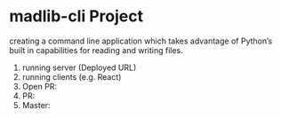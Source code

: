 # madlib-cli Project
 creating a command line application which takes advantage of Python’s built in capabilities for reading and writing files.
 
1. running server (Deployed URL)
2. running clients (e.g. React)
3. Open PR:
4. PR:
5. Master: 